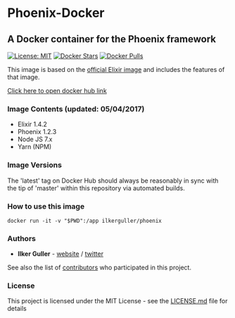 # Phoenix-Docker
## A Docker container for the Phoenix framework

[![License: MIT](https://img.shields.io/badge/License-MIT-yellow.svg)](https://opensource.org/licenses/MIT)
[![Docker Stars](https://img.shields.io/docker/stars/ilkerguller/phoenix.svg)](https://hub.docker.com/r/ilkerguller/phoenix/)
[![Docker Pulls](https://img.shields.io/docker/pulls/ilkerguller/phoenix.svg)](https://hub.docker.com/r/ilkerguller/phoenix/)

This image is based on the [official Elixir image](https://hub.docker.com/_/elixir/) and includes the features of that image.

[Click here to open docker hub link](https://hub.docker.com/r/ilkerguller/phoenix/)

### Image Contents (updated: 05/04/2017)

- Elixir 1.4.2
- Phoenix 1.2.3
- Node JS 7.x
- Yarn (NPM)

### Image Versions

The 'latest' tag on Docker Hub should always be reasonably in sync with the tip of 'master' within this repository via automated builds.

### How to use this image

```
docker run -it -v "$PWD":/app ilkerguller/phoenix
```

### Authors

* **Ilker Guller** - [website](http://ilkerguller.com) / [twitter](https://twitter.com/the_bluescreen)

See also the list of [contributors](https://github.com/Sly777/phoenix-docker/contributors) who participated in this project.

### License

This project is licensed under the MIT License - see the [LICENSE.md](LICENSE.md) file for details

